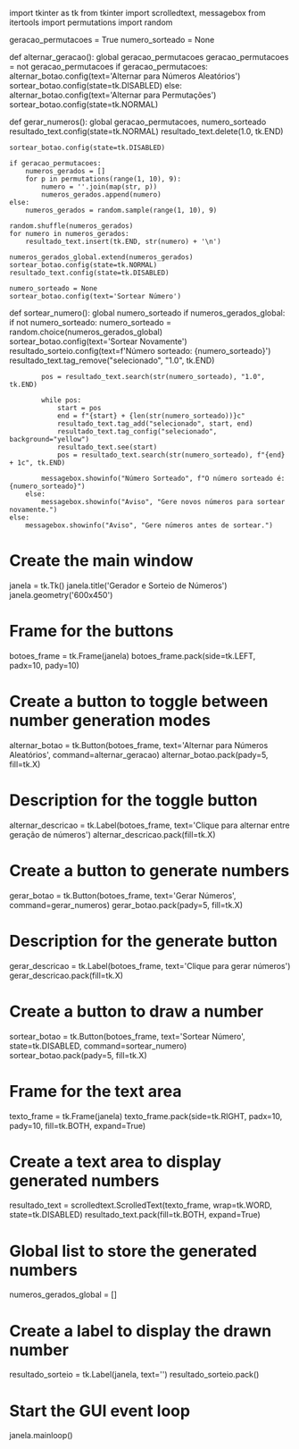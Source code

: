 import tkinter as tk
from tkinter import scrolledtext, messagebox
from itertools import permutations
import random

geracao_permutacoes = True
numero_sorteado = None

def alternar_geracao():
    global geracao_permutacoes
    geracao_permutacoes = not geracao_permutacoes
    if geracao_permutacoes:
        alternar_botao.config(text='Alternar para Números Aleatórios')
        sortear_botao.config(state=tk.DISABLED)
    else:
        alternar_botao.config(text='Alternar para Permutações')
        sortear_botao.config(state=tk.NORMAL)

def gerar_numeros():
    global geracao_permutacoes, numero_sorteado
    resultado_text.config(state=tk.NORMAL)
    resultado_text.delete(1.0, tk.END)
    
    sortear_botao.config(state=tk.DISABLED)
    
    if geracao_permutacoes:
        numeros_gerados = []
        for p in permutations(range(1, 10), 9):
            numero = ''.join(map(str, p))
            numeros_gerados.append(numero)
    else:
        numeros_gerados = random.sample(range(1, 10), 9)
    
    random.shuffle(numeros_gerados)
    for numero in numeros_gerados:
        resultado_text.insert(tk.END, str(numero) + '\n')
    
    numeros_gerados_global.extend(numeros_gerados)
    sortear_botao.config(state=tk.NORMAL)
    resultado_text.config(state=tk.DISABLED)
    
    numero_sorteado = None
    sortear_botao.config(text='Sortear Número')

def sortear_numero():
    global numero_sorteado
    if numeros_gerados_global:
        if not numero_sorteado:
            numero_sorteado = random.choice(numeros_gerados_global)
            sortear_botao.config(text='Sortear Novamente')
            resultado_sorteio.config(text=f'Número sorteado: {numero_sorteado}')
            resultado_text.tag_remove("selecionado", "1.0", tk.END)

            pos = resultado_text.search(str(numero_sorteado), "1.0", tk.END)

            while pos:
                start = pos
                end = f"{start} + {len(str(numero_sorteado))}c"
                resultado_text.tag_add("selecionado", start, end)
                resultado_text.tag_config("selecionado", background="yellow")
                resultado_text.see(start)
                pos = resultado_text.search(str(numero_sorteado), f"{end} + 1c", tk.END)
                
            messagebox.showinfo("Número Sorteado", f"O número sorteado é: {numero_sorteado}")
        else:
            messagebox.showinfo("Aviso", "Gere novos números para sortear novamente.")
    else:
        messagebox.showinfo("Aviso", "Gere números antes de sortear.")

# Create the main window
janela = tk.Tk()
janela.title('Gerador e Sorteio de Números')
janela.geometry('600x450')

# Frame for the buttons
botoes_frame = tk.Frame(janela)
botoes_frame.pack(side=tk.LEFT, padx=10, pady=10)

# Create a button to toggle between number generation modes
alternar_botao = tk.Button(botoes_frame, text='Alternar para Números Aleatórios', command=alternar_geracao)
alternar_botao.pack(pady=5, fill=tk.X)

# Description for the toggle button
alternar_descricao = tk.Label(botoes_frame, text='Clique para alternar entre geração de números')
alternar_descricao.pack(fill=tk.X)

# Create a button to generate numbers
gerar_botao = tk.Button(botoes_frame, text='Gerar Números', command=gerar_numeros)
gerar_botao.pack(pady=5, fill=tk.X)

# Description for the generate button
gerar_descricao = tk.Label(botoes_frame, text='Clique para gerar números')
gerar_descricao.pack(fill=tk.X)

# Create a button to draw a number
sortear_botao = tk.Button(botoes_frame, text='Sortear Número', state=tk.DISABLED, command=sortear_numero)
sortear_botao.pack(pady=5, fill=tk.X)

# Frame for the text area
texto_frame = tk.Frame(janela)
texto_frame.pack(side=tk.RIGHT, padx=10, pady=10, fill=tk.BOTH, expand=True)

# Create a text area to display generated numbers
resultado_text = scrolledtext.ScrolledText(texto_frame, wrap=tk.WORD, state=tk.DISABLED)
resultado_text.pack(fill=tk.BOTH, expand=True)

# Global list to store the generated numbers
numeros_gerados_global = []

# Create a label to display the drawn number
resultado_sorteio = tk.Label(janela, text='')
resultado_sorteio.pack()

# Start the GUI event loop
janela.mainloop()

